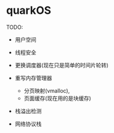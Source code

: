 # quarkOS

TODO:
- 用户空间

- 线程安全

- 更换调度器(现在只是简单的时间片轮转)

- 重写内存管理器
  
  - 分页映射(vmalloc), 
  - 页面缓存(现在用的是块缓存)

- 栈溢出检测  

- 网络协议栈
